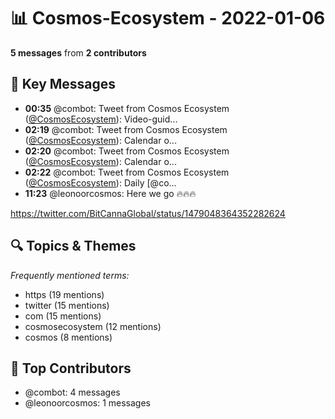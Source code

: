 # 📊 Cosmos-Ecosystem - 2022-01-06
**5 messages** from **2 contributors**

## 💬 Key Messages
- **00:35** @combot: Tweet from Cosmos Ecosystem ([@CosmosEcosystem](https://twitter.com/CosmosEcosystem)):
Video-guid...
- **02:19** @combot: Tweet from Cosmos Ecosystem ([@CosmosEcosystem](https://twitter.com/CosmosEcosystem)):
Calendar o...
- **02:20** @combot: Tweet from Cosmos Ecosystem ([@CosmosEcosystem](https://twitter.com/CosmosEcosystem)):
Calendar o...
- **02:22** @combot: Tweet from Cosmos Ecosystem ([@CosmosEcosystem](https://twitter.com/CosmosEcosystem)):
Daily [@co...
- **11:23** @leonoorcosmos: Here we go  🔥🔥🔥

https://twitter.com/BitCannaGlobal/status/1479048364352282624

## 🔍 Topics & Themes
*Frequently mentioned terms:*
- https (19 mentions)
- twitter (15 mentions)
- com (15 mentions)
- cosmosecosystem (12 mentions)
- cosmos (8 mentions)

## 👥 Top Contributors
- @combot: 4 messages
- @leonoorcosmos: 1 messages